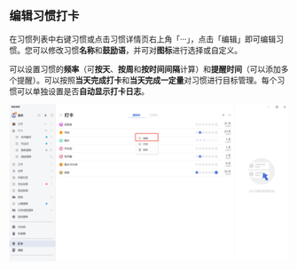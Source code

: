 ## 编辑习惯打卡

在习惯列表中右键习惯或点击习惯详情页右上角「···」，点击「编辑」即可编辑习惯。您可以修改习惯**名称**和**鼓励语**，并可对**图标**进行选择或自定义。

可以设置习惯的**频率**（可**按天**、**按周**和**按时间间隔**计算）和**提醒时间**（可以添加多个提醒）。可以按照**当天完成打卡**和**当天完成一定量**对习惯进行目标管理。每个习惯可以单独设置是否**自动显示打卡日志**。


![images35](../../images/windows/60.png)